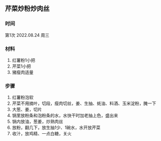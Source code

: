 ## 芹菜炒粉炒肉丝

### 时间
第1次 2022.08.24 周三

### 材料
1. 红薯粉1小把
2. 芹菜1小把
3. 猪瘦肉适量

### 步骤
1. 红薯粉泡软
2. 芹菜不用摘叶，切段，瘦肉切丝，姜、生抽、蚝油、料酒、玉米淀粉，腌一下
3. 大葱、姜，切片
4. 锅里放粉条和泡粉条的水，水快干时加老抽上色，盛出来
5. 锅内放油，葱姜，炒熟肉丝
6. 放粉，翻几下，放生抽1少、1碗水，水开放芹菜
7. 收汁，放鸡精、一点白糖，关火